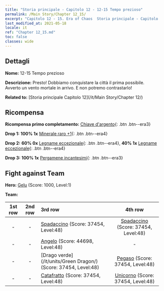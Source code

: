 ```yaml
---
title: "Storia principale - Capitolo 12 - 12-15 Tempo prezioso"
permalink: /Main Story/Chapter 12_15/
excerpt: "Capitolo 12 - 15. Era of Chaos  Storia principale - Capitolo 12_15. 12-15 Tempo prezioso"
last_modified_at: 2021-05-18
locale: it
ref: "Chapter 12_15.md"
toc: false
classes: wide
---
```


## Dettagli

 **Nome:** 12-15 Tempo prezioso

 **Descrizione:** Presto! Dobbiamo conquistare la città il prima possibile. Avverto un vento mortale in arrivo. E non potremo contrastarlo!

 **Related to:** [Storia principale Capitolo 12](/it/Main Story/Chapter 12/)

## Ricompensa

 **Ricompensa primo completamento:** [Chiave d'argento](/ItemsIT/con_693/){: .btn .btn--era3}

 **Drop 1:** **100% 1x** [Minerale raro +1](/ItemsIT/mat_40/){: .btn .btn--era4}

 **Drop 2:** **60% 0x** [Legname eccezionale](/ItemsIT/mat_34/){: .btn .btn--era4}, **40% 1x** [Legname eccezionale](/ItemsIT/mat_34/){: .btn .btn--era4}

 **Drop 3:** **100% 1x** [Pergamene incantesimi](/ItemsIT/con_694/){: .btn .btn--era3}


## Fight against Team
 **Hero:** [Gelu](/it/heroes/Gelu/) (Score: 1000, Level:1)

 **Team:**


  | 1st row | 2nd row | 3rd row | 4th row |
  |:----:|:----:|:----|:----:|
  | - | - | [Spadaccino](/it/units/Swordsman/) (Score: 37454, Level:48)  | [Spadaccino](/it/units/Swordsman/) (Score: 37454, Level:48)  |
  | - | - | [Angelo](/it/units/Angel/) (Score: 44698, Level:48)  | - |
  | - | - | [Drago verde](/it/units/Green Dragon/) (Score: 37454, Level:48)  | [Pegaso](/it/units/Pegasus/) (Score: 37454, Level:48)  |
  | - | - | [Catafratto](/it/units/Cavalier/) (Score: 37454, Level:48)  | [Unicorno](/it/units/Unicorn/) (Score: 37454, Level:48)  |



